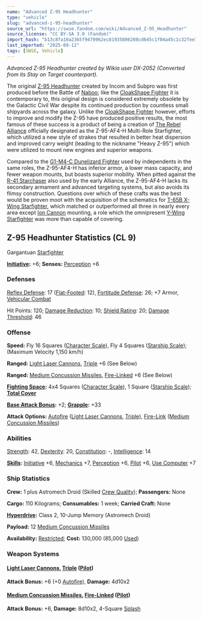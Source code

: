 ```yaml
---
name: "Advanced Z-95 Headhunter"
type: "vehicle"
slug: "advanced-z-95-headhunter"
source_url: "https://swse.fandom.com/wiki/Advanced_Z-95_Headhunter"
source_license: "CC BY-SA 3.0 (Fandom)"
import_hash: "b13c8fa10a2365f9479962ec81935806208cd645c1f04a45c1c32fee736543bd"
last_imported: "2025-09-12"
tags: [SWSE, Vehicle]
---
```

*Advanced Z-95 Headhunter created by Wikia user DX-2052 (Converted from its Stay on Target counterpart).*

The original [Z-95 Headhunter](https://swse.fandom.com/wiki/Z-95_Headhunter) created by Incom and Subpro was first produced before the Battle of [Naboo](https://swse.fandom.com/wiki/Naboo); like the [CloakShape Fighter](https://swse.fandom.com/wiki/CloakShape_Fighter) it is contemporary to, this original design is considered extremely obsolete by the Galactic Civil War despite its continued production by countless small shipyards across the galaxy. Unlike the [CloakShape Fighter](https://swse.fandom.com/wiki/CloakShape_Fighter) however, efforts to improve and modify the Z-95 have produced positive results, the most famous of these success is a product of being a creation of [The Rebel Alliance](https://swse.fandom.com/wiki/The_Rebel_Alliance) officially designated as the Z-95-AF4-H Multi-Role Starfighter, which utilized a new style of strakes that resulted in better heat dispersion and improved carry weight (leading to the nickname "Heavy Z-95") which were utilized to mount new engines and superior weapons.

Compared to the [G1-M4-C Dunelizard Fighter](https://swse.fandom.com/wiki/G1-M4-C_Dunelizard_Fighter) used by independents in the same roles, the Z-95-AF4-H has inferior armor, a lower  mass capacity, and fewer weapon mounts, but boasts superior mobility. When pitted against the [R-41 Starchaser](https://swse.fandom.com/wiki/R-41_Starchaser) also used by the early Alliance, the Z-95-AF4-H lacks its secondary armament and advanced targeting systems, but also avoids its flimsy construction. Questions over which of these crafts was the best would be proven moot with the acquisition of the schematics for [T-65B X-Wing Starfighter](https://swse.fandom.com/wiki/T-65B_X-Wing_Starfighter), which matched or outperformed all three in nearly every area except [Ion Cannon](https://swse.fandom.com/wiki/Ion_Cannon) mounting, a role which the omnipresent [Y-Wing Starfighter](https://swse.fandom.com/wiki/Y-Wing_Starfighter) was more than capable of covering.
## Z-95 Headhunter Statistics (CL 9)
Gargantuan [Starfighter](https://swse.fandom.com/wiki/Starfighter)

**[Initiative](https://swse.fandom.com/wiki/Initiative):** +6; **Senses:** [Perception](https://swse.fandom.com/wiki/Perception) +6
### Defenses
[Reflex Defense](https://swse.fandom.com/wiki/Reflex_Defense_(Vehicles)): 17 ([Flat-Footed](https://swse.fandom.com/wiki/Flat-Footed): 12), [Fortitude Defense](https://swse.fandom.com/wiki/Fortitude_Defense_(Vehicles)): 26; +7 Armor, [Vehicular Combat](https://swse.fandom.com/wiki/Vehicular_Combat)

Hit Points: 120; [Damage Reduction](https://swse.fandom.com/wiki/Damage_Reduction): 10; [Shield Rating](https://swse.fandom.com/wiki/Shield_Rating): 20; [Damage Threshold](https://swse.fandom.com/wiki/Damage_Threshold_(Vehicles)): 46
### Offense
**Speed:** Fly 16 Squares ([Character Scale](https://swse.fandom.com/wiki/Character_Scale)), Fly 4 Squares ([Starship Scale](https://swse.fandom.com/wiki/Starship_Scale)); (Maximum Velocity 1,150 km/h)

**Ranged:** [Light Laser Cannons](https://swse.fandom.com/wiki/Light_Laser_Cannons), [Triple](https://swse.fandom.com/wiki/Triple) +6 (See Below)

**Ranged:** [Medium Concussion Missiles](https://swse.fandom.com/wiki/Medium_Concussion_Missiles), [Fire-Linked](https://swse.fandom.com/wiki/Fire-Linked) +6 (See Below)

**[Fighting Space](https://swse.fandom.com/wiki/Fighting_Space):** 4x4 Squares ([Character Scale](https://swse.fandom.com/wiki/Character_Scale)), 1 Square ([Starship Scale](https://swse.fandom.com/wiki/Starship_Scale)); **[Total Cover](https://swse.fandom.com/wiki/Total_Cover)**

**[Base Attack Bonus](https://swse.fandom.com/wiki/Base_Attack_Bonus):** +2; **[Grapple](https://swse.fandom.com/wiki/Grapple):** +33

**Attack Options:** [Autofire](https://swse.fandom.com/wiki/Autofire_(Vehicle_Combat)) ([Light Laser Cannons](https://swse.fandom.com/wiki/Light_Laser_Cannons), [Triple](https://swse.fandom.com/wiki/Triple)), [Fire-Link](https://swse.fandom.com/wiki/Fire-Link) ([Medium Concussion Missiles](https://swse.fandom.com/wiki/Medium_Concussion_Missiles))
### Abilities
[Strength](https://swse.fandom.com/wiki/Strength): 42, [Dexterity](https://swse.fandom.com/wiki/Dexterity): 20, [Constitution](https://swse.fandom.com/wiki/Constitution): -, [Intelligence](https://swse.fandom.com/wiki/Intelligence): 14

**[Skills](https://swse.fandom.com/wiki/Skills):** [Initiative](https://swse.fandom.com/wiki/Initiative) +6, [Mechanics](https://swse.fandom.com/wiki/Mechanics) +7, [Perception](https://swse.fandom.com/wiki/Perception) +6, [Pilot](https://swse.fandom.com/wiki/Pilot) +6, [Use Computer](https://swse.fandom.com/wiki/Use_Computer) +7
### Ship Statistics
**Crew:** 1 plus Astromech Droid (Skilled [Crew Quality](https://swse.fandom.com/wiki/Crew_Quality)); **Passengers:** None

**Cargo:** 110 Kilograms; **Consumables:** 1 week; **Carried Craft:** None

**[Hyperdrive](https://swse.fandom.com/wiki/Hyperdrive):** Class 2, 10-Jump Memory (Astromech Droid)

**Payload:** 12 [Medium Concussion Missiles](https://swse.fandom.com/wiki/Medium_Concussion_Missiles)

**Availability:** [Restricted](https://swse.fandom.com/wiki/Restricted); **Cost:** 130,000 (85,000 [Used](https://swse.fandom.com/wiki/Used))
### Weapon Systems
#### **[Light Laser Cannons](https://swse.fandom.com/wiki/Light_Laser_Cannons), [Triple](https://swse.fandom.com/wiki/Triple) ([Pilot](https://swse.fandom.com/wiki/Pilot_(Vehicle_Combat)))**
**Attack Bonus:** +6 (+0 [Autofire](https://swse.fandom.com/wiki/Autofire_(Vehicle_Combat))), **Damage:** 4d10x2
#### **[Medium Concussion Missiles](https://swse.fandom.com/wiki/Medium_Concussion_Missiles), [Fire-Linked](https://swse.fandom.com/wiki/Fire-Linked) ([Pilot](https://swse.fandom.com/wiki/Pilot_(Vehicle_Combat)))**
**Attack Bonus:** +6, **Damage:** 8d10x2, 4-Square [Splash](https://swse.fandom.com/wiki/Splash)